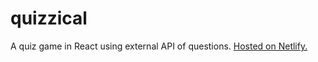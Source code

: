 # quizzical
A quiz game in React using external API of questions.
[Hosted on Netlify.](https://harmonious-sherbet-27f67f.netlify.app/)